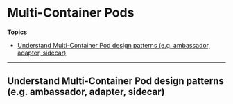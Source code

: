 # Multi-Container Pods

**Topics**
-   [Understand Multi-Container Pod design patterns (e.g. ambassador, adapter, sidecar)]()
---

## Understand Multi-Container Pod design patterns (e.g. ambassador, adapter, sidecar)
